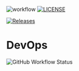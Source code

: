 ![workflow](https://github.com/Bestcoderdon/devops/actions/workflows/main.yml/badge.svg)
[![LICENSE](https://img.shields.io/github/license/Bestcoderdon/devops.svg?style=flat-square)](https://github.com/Bestcoderdon/devops/blob/master/LICENSE)



[![Releases](https://img.shields.io/github/release/Bestcoderdon/devops/all.svg?style=flat-square)](https://github.com/Bestcoderdon/devops/releases)
# DevOps
![GitHub Workflow Status](https://img.shields.io/github/actions/workflow/status/Bestcoderdon/devops/main.yml?branch=main&style=flat-square)
